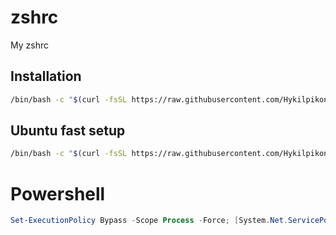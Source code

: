 # zshrc
My zshrc

## Installation
```sh
/bin/bash -c "$(curl -fsSL https://raw.githubusercontent.com/Hykilpikonna/zshrc/HEAD/fastinstall.sh)"
```

## Ubuntu fast setup
```sh
/bin/bash -c "$(curl -fsSL https://raw.githubusercontent.com/Hykilpikonna/zshrc/HEAD/ubuntu_setup.sh)"
```

# Powershell
```powershell
Set-ExecutionPolicy Bypass -Scope Process -Force; [System.Net.ServicePointManager]::SecurityProtocol = [System.Net.ServicePointManager]::SecurityProtocol -bor 3072; iex ((New-Object System.Net.WebClient).DownloadString('https://raw.githubusercontent.com/Hykilpikonna/zshrc/HEAD/pwsh.install.ps1'))
```